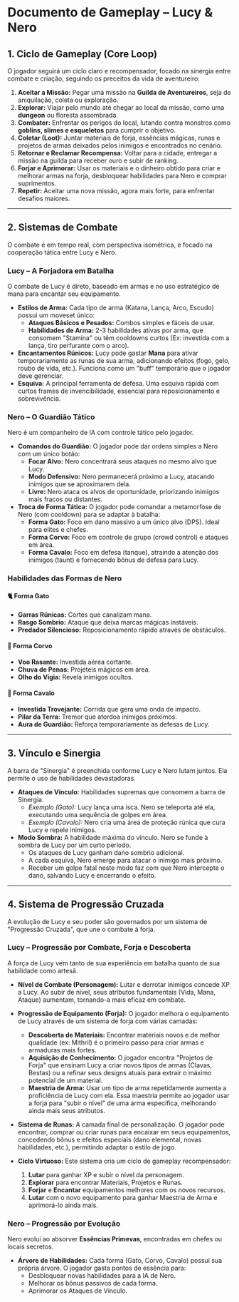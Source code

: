 # Documento de Gameplay – Lucy & Nero

## 1. Ciclo de Gameplay (Core Loop)

O jogador seguirá um ciclo claro e recompensador, focado na sinergia entre combate e criação, seguindo os preceitos da vida de aventureiro:

1.  **Aceitar a Missão:** Pegar uma missão na **Guilda de Aventureiros**, seja de aniquilação, coleta ou exploração.
2.  **Explorar:** Viajar pelo mundo até chegar ao local da missão, como uma **dungeon** ou floresta assombrada.
3.  **Combater:** Enfrentar os perigos do local, lutando contra monstros como **goblins, slimes e esqueletos** para cumprir o objetivo.
4.  **Coletar (Loot):** Juntar materiais de forja, essências mágicas, runas e projetos de armas deixados pelos inimigos e encontrados no cenário.
5.  **Retornar e Reclamar Recompensa:** Voltar para a cidade, entregar a missão na guilda para receber ouro e subir de ranking.
6.  **Forjar e Aprimorar:** Usar os materiais e o dinheiro obtido para criar e melhorar armas na forja, desbloquear habilidades para Nero e comprar suprimentos.
7.  **Repetir:** Aceitar uma nova missão, agora mais forte, para enfrentar desafios maiores.

---

## 2. Sistemas de Combate

O combate é em tempo real, com perspectiva isométrica, e focado na cooperação tática entre Lucy e Nero.

### Lucy – A Forjadora em Batalha

O combate de Lucy é direto, baseado em armas e no uso estratégico de mana para encantar seu equipamento.

-   **Estilos de Arma:** Cada tipo de arma (Katana, Lança, Arco, Escudo) possui um moveset único:
    -   **Ataques Básicos e Pesados:** Combos simples e fáceis de usar.
    -   **Habilidades de Arma:** 2-3 habilidades ativas por arma, que consomem "Stamina" ou têm cooldowns curtos (Ex: investida com a lança, tiro perfurante com o arco).
-   **Encantamentos Rúnicos:** Lucy pode gastar **Mana** para ativar temporariamente as runas de sua arma, adicionando efeitos (fogo, gelo, roubo de vida, etc.). Funciona como um "buff" temporário que o jogador deve gerenciar.
-   **Esquiva:** A principal ferramenta de defesa. Uma esquiva rápida com curtos frames de invencibilidade, essencial para reposicionamento e sobrevivência.

### Nero – O Guardião Tático

Nero é um companheiro de IA com controle tático pelo jogador.

-   **Comandos do Guardião:** O jogador pode dar ordens simples a Nero com um único botão:
    -   **Focar Alvo:** Nero concentrará seus ataques no mesmo alvo que Lucy.
    -   **Modo Defensivo:** Nero permanecerá próximo a Lucy, atacando inimigos que se aproximarem dela.
    -   **Livre:** Nero ataca os alvos de oportunidade, priorizando inimigos mais fracos ou distantes.
-   **Troca de Forma Tática:** O jogador pode comandar a metamorfose de Nero (com cooldown) para se adaptar à batalha:
    -   **Forma Gato:** Foco em dano massivo a um único alvo (DPS). Ideal para elites e chefes.
    -   **Forma Corvo:** Foco em controle de grupo (crowd control) e ataques em área.
    -   **Forma Cavalo:** Foco em defesa (tanque), atraindo a atenção dos inimigos (taunt) e fornecendo bônus de defesa para Lucy.

### Habilidades das Formas de Nero

#### 🐈 Forma Gato
- **Garras Rúnicas:** Cortes que canalizam mana.
- **Rasgo Sombrio:** Ataque que deixa marcas mágicas instáveis.
- **Predador Silencioso:** Reposicionamento rápido através de obstáculos.

#### 🦅 Forma Corvo
- **Voo Rasante:** Investida aérea cortante.
- **Chuva de Penas:** Projéteis mágicos em área.
- **Olho do Vigia:** Revela inimigos ocultos.

#### 🐎 Forma Cavalo
- **Investida Trovejante:** Corrida que gera uma onda de impacto.
- **Pilar da Terra:** Tremor que atordoa inimigos próximos.
- **Aura de Guardião:** Reforça temporariamente as defesas de Lucy.

---

## 3. Vínculo e Sinergia

A barra de "Sinergia" é preenchida conforme Lucy e Nero lutam juntos. Ela permite o uso de habilidades devastadoras.

-   **Ataques de Vínculo:** Habilidades supremas que consomem a barra de Sinergia.
    -   *Exemplo (Gato):* Lucy lança uma isca. Nero se teleporta até ela, executando uma sequência de golpes em área.
    -   *Exemplo (Cavalo):* Nero cria uma área de proteção rúnica que cura Lucy e repele inimigos.
-   **Modo Sombra:** A habilidade máxima do vínculo. Nero se funde à sombra de Lucy por um curto período.
    -   Os ataques de Lucy ganham dano sombrio adicional.
    -   A cada esquiva, Nero emerge para atacar o inimigo mais próximo.
    -   Receber um golpe fatal neste modo faz com que Nero intercepte o dano, salvando Lucy e encerrando o efeito.

---

## 4. Sistema de Progressão Cruzada

A evolução de Lucy e seu poder são governados por um sistema de "Progressão Cruzada", que une o combate à forja.

### Lucy – Progressão por Combate, Forja e Descoberta

A força de Lucy vem tanto de sua experiência em batalha quanto de sua habilidade como artesã.

-   **Nível de Combate (Personagem):** Lutar e derrotar inimigos concede XP a Lucy. Ao subir de nível, seus atributos fundamentais (Vida, Mana, Ataque) aumentam, tornando-a mais eficaz em combate.

-   **Progressão de Equipamento (Forja):** O jogador melhora o equipamento de Lucy através de um sistema de forja com várias camadas:
    -   **Descoberta de Materiais:** Encontrar materiais novos e de melhor qualidade (ex: Mithril) é o primeiro passo para criar armas e armaduras mais fortes.
    -   **Aquisição de Conhecimento:** O jogador encontra "Projetos de Forja" que ensinam Lucy a criar novos tipos de armas (Clavas, Bestas) ou a refinar seus designs atuais para extrair o máximo potencial de um material.
    -   **Maestria de Arma:** Usar um tipo de arma repetidamente aumenta a proficiência de Lucy com ela. Essa maestria permite ao jogador usar a forja para "subir o nível" de uma arma específica, melhorando ainda mais seus atributos.

-   **Sistema de Runas:** A camada final de personalização. O jogador pode encontrar, comprar ou criar runas para encaixar em seus equipamentos, concedendo bônus e efeitos especiais (dano elemental, novas habilidades, etc.), permitindo adaptar o estilo de jogo.

-   **Ciclo Virtuoso:** Este sistema cria um ciclo de gameplay recompensador:
    1.  **Lutar** para ganhar XP e subir o nível da personagem.
    2.  **Explorar** para encontrar Materiais, Projetos e Runas.
    3.  **Forjar** e **Encantar** equipamentos melhores com os novos recursos.
    4.  **Lutar** com o novo equipamento para ganhar Maestria de Arma e aprimorá-lo ainda mais.

### Nero – Progressão por Evolução

Nero evolui ao absorver **Essências Primevas**, encontradas em chefes ou locais secretos.

-   **Árvore de Habilidades:** Cada forma (Gato, Corvo, Cavalo) possui sua própria árvore. O jogador gasta pontos de essência para:
    -   Desbloquear novas habilidades para a IA de Nero.
    -   Melhorar os bônus passivos de cada forma.
    -   Aprimorar os Ataques de Vínculo.
